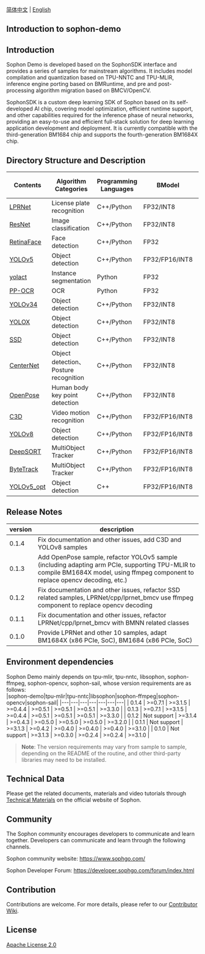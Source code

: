 [简体中文](./README.md) | [English](./README_EN.md)

## Introduction to sophon-demo

## Introduction
Sophon Demo is developed based on the SophonSDK interface and provides a series of samples for mainstream algorithms. It includes model compilation and quantization based on TPU-NNTC and TPU-MLIR, inference engine porting based on BMRuntime, and pre and post-processing algorithm migration based on BMCV/OpenCV.

SophonSDK is a custom deep learning SDK of Sophon based on its self-developed AI chip, covering model optimization, efficient runtime support, and other capabilities required for the inference phase of neural networks, providing an easy-to-use and efficient full-stack solution for deep learning application development and deployment. It is currently compatible with the third-generation BM1684 chip and supports the fourth-generation BM1684X chip.

## Directory Structure and Description
| Contents | Algorithm Categories | Programming Languages | BModel | Multi-batch Support | Preprocessing Libraries |
|---|---|---|---|---|---|
| [LPRNet](./sample/LPRNet/README.md) | License plate recognition | C++/Python | FP32/INT8 | YES | BMCV/OpenCV |
| [ResNet](./sample/ResNet/README.md) | Image classification | C++/Python | FP32/INT8 | YES | BMCV/OpenCV |
| [RetinaFace](./sample/RetinaFace/README.md) | Face detection | C++/Python | FP32 | YES | BMCV/OpenCV |
| [YOLOv5](./sample/YOLOv5/README.md) | Object detection | C++/Python | FP32/FP16/INT8 | YES | BMCV/OpenCV |
| [yolact](./sample/yolact/README.md) | Instance segmentation | Python | FP32 | YES | BMCV/OpenCV |
| [PP-OCR](./sample/PP-OCR/README.md) | OCR | Python | FP32 | YES | OpenCV |
| [YOLOv34](./sample/YOLOv34/README.md) | Object detection | C++/Python | FP32/INT8 | NO | BMCV/OpenCV |
| [YOLOX](./sample/YOLOX/README.md) | Object detection | C++/Python | FP32/INT8 | YES | BMCV/OpenCV |
| [SSD](./sample/SSD/README.md) | Object detection | C++/Python | FP32/INT8 | YES | BMCV/OpenCV |
| [CenterNet](./sample/CenterNet/README.md) | Object detection、Posture recognition | C++/Python | FP32/INT8 | YES | BMCV |
| [OpenPose](./sample/OpenPose/README.md) | Human body key point detection | C++/Python | FP32/INT8 | YES | BMCV/OpenCV |
| [C3D](./sample/C3D/README.md) | Video motion recognition | C++/Python | FP32/FP16/INT8 | YES | BMCV/OpenCV |
| [YOLOv8](./sample/YOLOv8/README.md) | Object detection | C++/Python | FP32/FP16/INT8 | YES | BMCV/OpenCV |
| [DeepSORT](./sample/DeepSORT/README.md) | MultiObject Tracker | C++/Python | FP32/FP16/INT8 | YES | BMCV/OpenCV |
| [ByteTrack](./sample/ByteTrack/README.md) | MultiObject Tracker | C++/Python | FP32/FP16/INT8 | YES | BMCV/OpenCV |
| [YOLOv5_opt](./sample/YOLOv5_opt/README.md) | Object detection | C++ | FP32/FP16/INT8 | YES | BMCV|

## Release Notes
| version | description | 
|---|---|
| 0.1.4 | Fix documentation and other issues, add C3D and YOLOv8 samples |
| 0.1.3 | Add OpenPose sample, refactor YOLOv5 sample (including adapting arm PCIe, supporting TPU-MLIR to compile BM1684X model, using ffmpeg component to replace opencv decoding, etc.) |
| 0.1.2 | Fix documentation and other issues, refactor SSD related samples, LPRNet/cpp/lprnet_bmcv use ffmpeg component to replace opencv decoding |
| 0.1.1 | Fix documentation and other issues, refactor LPRNet/cpp/lprnet_bmcv with BMNN related classes | 0.1.0 | Fix documentation and other issues, refactor LPRNet/cpp/lprnet_bmcv with BMNN related classes.
| 0.1.0 | Provide LPRNet and other 10 samples, adapt BM1684X (x86 PCIe, SoC), BM1684 (x86 PCIe, SoC) |

## Environment dependencies
Sophon Demo mainly depends on tpu-mlir, tpu-nntc, libsophon, sophon-ffmpeg, sophon-opencv, sophon-sail, whose version requirements are as follows:  
|sophon-demo|tpu-mlir|tpu-nntc|libsophon|sophon-ffmpeg|sophon-opencv|sophon-sail|
|---|---|---|---|---|---|---|
| 0.1.4 | >=0.7.1 | >=3.1.5 | >=0.4.4 | >=0.5.1 | >=0.5.1 | >=0.5.1 | >=3.3.0 |
| 0.1.3 | >=0.7.1 | >=3.1.5 | >=0.4.4 | >=0.5.1 | >=0.5.1 | >=0.5.1 | >=3.3.0 |
| 0.1.2 | Not support | >=3.1.4 | >=0.4.3 | >=0.5.0 | >=0.5.0 | >=0.5.0 | >=3.2.0 |
| 0.1.1 | Not support | >=3.1.3 | >=0.4.2 | >=0.4.0 | >=0.4.0 | >=0.4.0 | >=3.1.0 |
| 0.1.0 | Not support | >=3.1.3 | >=0.3.0 | >=0.2.4 | >=0.2.4 | >=3.1.0 |
> **Note**: The version requirements may vary from sample to sample, depending on the README of the routine, and other third-party libraries may need to be installed.

## Technical Data

Please get the related documents, materials and video tutorials through [Technical Materials](https://developer.sophgo.com/site/index.html) on the official website of Sophon.

## Community

The Sophon community encourages developers to communicate and learn together. Developers can communicate and learn through the following channels.

Sophon community website: https://www.sophgo.com/

Sophon Developer Forum: https://developer.sophgo.com/forum/index.html


## Contribution

Contributions are welcome. For more details, please refer to our [Contributor Wiki](./CONTRIBUTING_EN.md).

## License
[Apache License 2.0](./LICENSE)